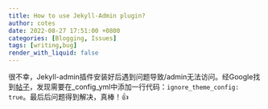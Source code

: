 ```yaml
---
title: How to use Jekyll-Admin plugin?
author: cotes
date: 2022-08-27 17:51:00 +0800
categories: [Blogging, Issues]
tags: [writing,bug]
render_with_liquid: false
---
```


很不幸，Jekyll-admin插件安装好后遇到问题导致/admin无法访问。经Google找到[帖子](http://https://stackoverflow.com/questions/71279897/jekyll-admin-fails-with-nomethoderror-undefined-method-config-files)，发现需要在_config_yml中添加一行代码：`ignore_theme_config: true`。最后后问题得到解决，真棒！👍
